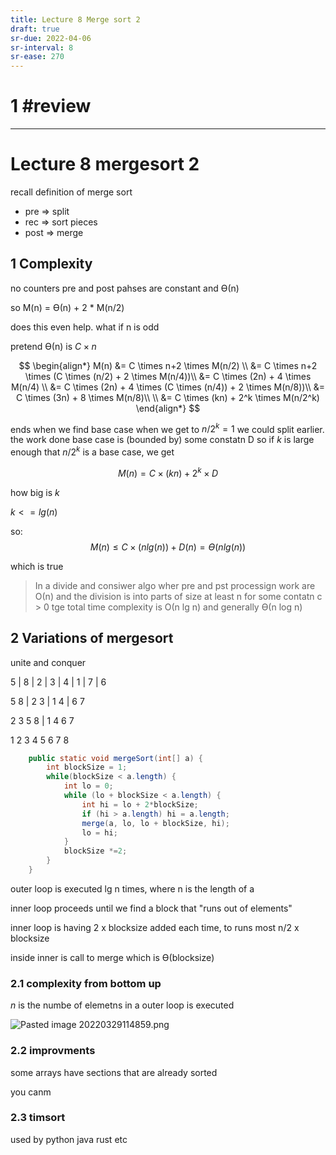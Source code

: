 ```yaml
---
title: Lecture 8 Merge sort 2
draft: true
sr-due: 2022-04-06
sr-interval: 8
sr-ease: 270
---
```

# 1 #review 
---
# Lecture 8 mergesort 2
recall definition of merge sort
- pre ⇒ split
- rec ⇒ sort pieces
- post ⇒ merge

## 1 Complexity
no counters
pre and post pahses are constant and ϴ(n)

so M(n) = ϴ(n) + 2 * M(n/2)

does this even help. what if n is odd

pretend ϴ(n) is $C \times n$ 

$$
\begin{align*}
M(n) &= C \times n+2 \times M(n/2) \\
&= C \times n+2 \times (C \times (n/2) + 2 \times M(n/4))\\
&= C \times (2n) + 4 \times M(n/4) \\
&= C \times (2n) + 4 \times (C \times (n/4)) + 2 \times M(n/8))\\
&= C \times (3n) + 8 \times M(n/8)\\ \\
&= C \times (kn) + 2^k \times M(n/2^k)
\end{align*}
$$

ends when we find base case
when we get to $n/2^k = 1$
we could split earlier.
the work done base case is (bounded by) some constatn D
so if $k$ is large enough that $n/2^k$ is a base case, we get

$$
M(n) = C \times (kn) + 2^k \times D
$$

how big is $k$

$k <=lg(n)$

so: 
$$
M(n) ≤ C \times (n lg(n)) + D(n) = ϴ(n lg(n))
$$

which is true

> In a divide and consiwer algo wher pre and pst processign work are Ο(n) and the division is  into parts of size at least n for some contatn c > 0 tge total time complexity is Ο(n lg n) and generally ϴ(n log n)

## 2 Variations of mergesort

unite and conquer

5 | 8 | 2 | 3 | 4 | 1 | 7 | 6

5 8 | 2 3 | 1 4 | 6 7

2 3 5 8 | 1 4 6 7

1 2 3 4 5 6 7 8

```java
	public static void mergeSort(int[] a) {
		int blockSize = 1;
		while(blockSize < a.length) {
			int lo = 0;
			while (lo + blockSize < a.length) {
				int hi = lo + 2*blockSize;
				if (hi > a.length) hi = a.length;
				merge(a, lo, lo + blockSize, hi);
				lo = hi;			
			}
			blockSize *=2;		
		}	
	}

```

outer loop is executed lg n times, where n is the length of a

inner loop proceeds  until we find a block that "runs out of elements"

inner loop is having 2 x blocksize added each time, to runs most n/2 x blocksize

inside inner is call to merge which is ϴ(blocksize)


### 2.1 complexity from bottom up
$n$ is the numbe of elemetns in a
outer loop is executed

![Pasted image 20220329114859.png](None#invert)

### 2.2 improvments
some arrays have sections that are already sorted

you canm

### 2.3 timsort
used by python java rust etc